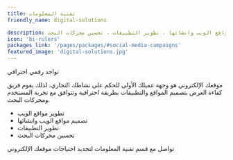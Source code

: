 ```yaml
---
title: تقنية المعلومات
friendly_name: digital-solutions

description: تطوير مواقع الويب ، تصميم مواقع الويب وانشائها ، تطوير التطبيقات ، تحسين محركات البحث.
icon: 'bi-rulers'
packages_link: '/pages/packages/#social-media-campaigns'
featured_image: 'digital-solutions.jpg'
---
```

تواجد رقمي احترافي

موقعك الإلكتروني هو وجهة عميلك الأولى للحكم على نشاطك التجاري، لذلك يقوم فريق كفاءة العرض  بتصميم المواقع والتطبيقات بطريقة احترافية وتتوافق مع تجربة المستخدم ومحركات البحث.

- تطوير مواقع الويب
- تصميم مواقع الويب وانشائها
- تطوير التطبيقات
- تحسين محركات البحث

تواصل مع قسم تقنية المعلومات
لتحديد احتياجات موقعك الإلكتروني
